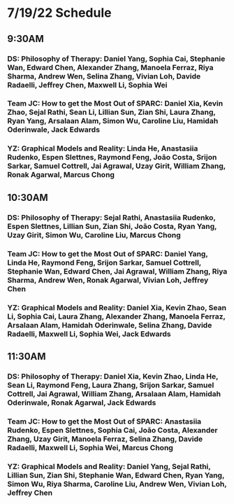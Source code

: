 # 7/19/22 Schedule

## 9:30AM
### DS: Philosophy of Therapy: Daniel Yang, Sophia Cai, Stephanie Wan, Edward Chen, Alexander Zhang, Manoela Ferraz, Riya Sharma, Andrew Wen, Selina Zhang, Vivian Loh, Davide Radaelli, Jeffrey Chen, Maxwell Li, Sophia Wei
### Team JC: How to get the Most Out of SPARC: Daniel Xia, Kevin Zhao, Sejal Rathi, Sean Li, Lillian Sun, Zian Shi, Laura Zhang, Ryan Yang, Arsalaan Alam, Simon Wu, Caroline Liu, Hamidah Oderinwale, Jack Edwards
### YZ: Graphical Models and Reality: Linda He, Anastasiia Rudenko, Espen Slettnes, Raymond Feng, João Costa, Srijon Sarkar, Samuel Cottrell, Jai Agrawal, Uzay Girit, William Zhang, Ronak Agarwal, Marcus Chong
## 10:30AM
### DS: Philosophy of Therapy: Sejal Rathi, Anastasiia Rudenko, Espen Slettnes, Lillian Sun, Zian Shi, João Costa, Ryan Yang, Uzay Girit, Simon Wu, Caroline Liu, Marcus Chong
### Team JC: How to get the Most Out of SPARC: Daniel Yang, Linda He, Raymond Feng, Srijon Sarkar, Samuel Cottrell, Stephanie Wan, Edward Chen, Jai Agrawal, William Zhang, Riya Sharma, Andrew Wen, Ronak Agarwal, Vivian Loh, Jeffrey Chen
### YZ: Graphical Models and Reality: Daniel Xia, Kevin Zhao, Sean Li, Sophia Cai, Laura Zhang, Alexander Zhang, Manoela Ferraz, Arsalaan Alam, Hamidah Oderinwale, Selina Zhang, Davide Radaelli, Maxwell Li, Sophia Wei, Jack Edwards
## 11:30AM
### DS: Philosophy of Therapy: Daniel Xia, Kevin Zhao, Linda He, Sean Li, Raymond Feng, Laura Zhang, Srijon Sarkar, Samuel Cottrell, Jai Agrawal, William Zhang, Arsalaan Alam, Hamidah Oderinwale, Ronak Agarwal, Jack Edwards
### Team JC: How to get the Most Out of SPARC: Anastasiia Rudenko, Espen Slettnes, Sophia Cai, João Costa, Alexander Zhang, Uzay Girit, Manoela Ferraz, Selina Zhang, Davide Radaelli, Maxwell Li, Sophia Wei, Marcus Chong
### YZ: Graphical Models and Reality: Daniel Yang, Sejal Rathi, Lillian Sun, Zian Shi, Stephanie Wan, Edward Chen, Ryan Yang, Simon Wu, Riya Sharma, Caroline Liu, Andrew Wen, Vivian Loh, Jeffrey Chen


